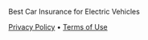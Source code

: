  








Best Car Insurance for Electric Vehicles



[Privacy Policy](/privacy.php) •
[Terms of Use](/tos.php)